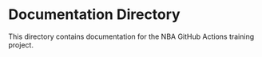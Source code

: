 # Documentation Directory

This directory contains documentation for the NBA GitHub Actions training project.